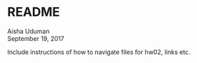 # README
Aisha Uduman  
September 19, 2017  

Include instructions of how to navigate files for hw02, links etc. 

